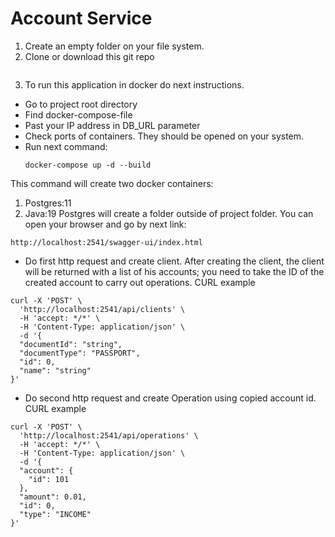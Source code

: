 # Account Service
1) Create an empty folder on your file system.
2) Clone or download this git repo
```

```
3) To run this application in docker do next instructions.
* Go to project root directory
* Find docker-compose-file
* Past your IP address in DB_URL parameter
* Check ports of containers. They should be opened on your system.
* Run next command:
   ```
   docker-compose up -d --build
   ```

This command will create two docker containers:
1) Postgres:11
2) Java:19
   Postgres will create a folder outside of project folder.
   You can open your browser and go by next link:
```
http://localhost:2541/swagger-ui/index.html
```
* Do first http request and create client. After creating the client, the client will be returned with a list of his accounts; you need to take the ID of the created account to carry out operations. CURL example
```
curl -X 'POST' \
  'http://localhost:2541/api/clients' \
  -H 'accept: */*' \
  -H 'Content-Type: application/json' \
  -d '{
  "documentId": "string",
  "documentType": "PASSPORT",
  "id": 0,
  "name": "string"
}'
```
* Do second http request and create Operation using copied account id. CURL example
```
curl -X 'POST' \
  'http://localhost:2541/api/operations' \
  -H 'accept: */*' \
  -H 'Content-Type: application/json' \
  -d '{
  "account": {
    "id": 101
  },
  "amount": 0.01,
  "id": 0,
  "type": "INCOME"
}'
```